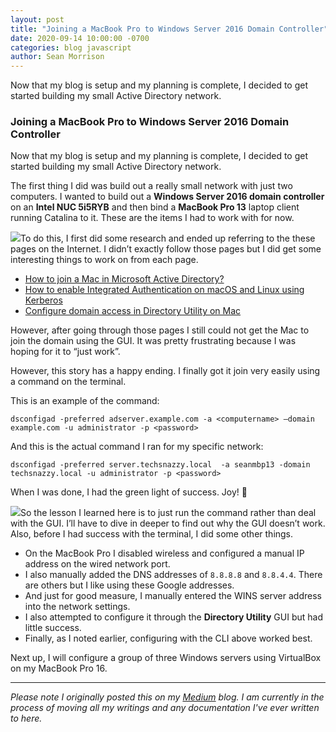 ```yaml
---
layout: post
title: "Joining a MacBook Pro to Windows Server 2016 Domain Controller"
date: 2020-09-14 10:00:00 -0700
categories: blog javascript
author: Sean Morrison
---
```


Now that my blog is setup and my planning is complete, I decided to get started building my small Active Directory network.

### Joining a MacBook Pro to Windows Server 2016 Domain Controller

Now that my blog is setup and my planning is complete, I decided to get started building my small Active Directory network.

The first thing I did was build out a really small network with just two computers. I wanted to build out a **Windows Server 2016 domain controller** on an **Intel NUC 5i5RYB** and then bind a **MacBook Pro 13** laptop client running Catalina to it. These are the items I had to work with for now.

![](https://cdn-images-1.medium.com/max/800/1*OU2yct7MeaQeWfXLvVRR2w.jpeg)To do this, I first did some research and ended up referring to the these pages on the Internet. I didn’t exactly follow those pages but I did get some interesting things to work on from each page.

* [How to join a Mac in Microsoft Active Directory?](https://www.blackvoid.club/how-to-join-a-mac-in-microsoft-active-directory)
* [How to enable Integrated Authentication on macOS and Linux using Kerberos](https://github.com/Microsoft/vscode-mssql/wiki/How-to-enable-Integrated-Authentication-on-macOS-and-Linux-using-Kerberos)
* [Configure domain access in Directory Utility on Mac](https://support.apple.com/guide/directory-utility/configure-domain-access-diru11f4f748/mac)

However, after going through those pages I still could not get the Mac to join the domain using the GUI. It was pretty frustrating because I was hoping for it to “just work”.

However, this story has a happy ending. I finally got it join very easily using a command on the terminal.

This is an example of the command:


```
dsconfigad -preferred adserver.example.com -a <computername> –domain example.com -u administrator -p <password>
```
And this is the actual command I ran for my specific network:


```
dsconfigad -preferred server.techsnazzy.local  -a seanmbp13 -domain techsnazzy.local -u administrator -p <password>
```
When I was done, I had the green light of success. Joy! 🎉

![](https://cdn-images-1.medium.com/max/800/1*WZMsVjfW0uweY0G_Xtgi0g.png)So the lesson I learned here is to just run the command rather than deal with the GUI. I’ll have to dive in deeper to find out why the GUI doesn’t work. Also, before I had success with the terminal, I did some other things.

* On the MacBook Pro I disabled wireless and configured a manual IP address on the wired network port.
* I also manually added the DNS addresses of `8.8.8.8` and `8.8.4.4`. There are others but I like using these Google addresses.
* And just for good measure, I manually entered the WINS server address into the network settings.
* I also attempted to configure it through the **Directory Utility** GUI but had little success.
* Finally, as I noted earlier, configuring with the CLI above worked best.

Next up, I will configure a group of three Windows servers using VirtualBox on my MacBook Pro 16.

---
*Please note I originally posted this on my [Medium](https://medium.com/@seanmorrison) blog. I am currently in the process of moving all my writings and any documentation I've ever written to here.*